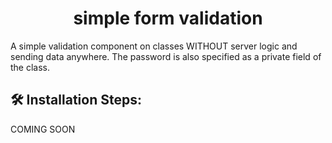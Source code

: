 <h1 align="center" id="title">simple form validation</h1>

<p id="description">A simple validation component on classes WITHOUT server logic and sending data anywhere. The password is also specified as a private field of the class.</p>

<h2>🛠️ Installation Steps:</h2>

<p>COMING SOON</p>
